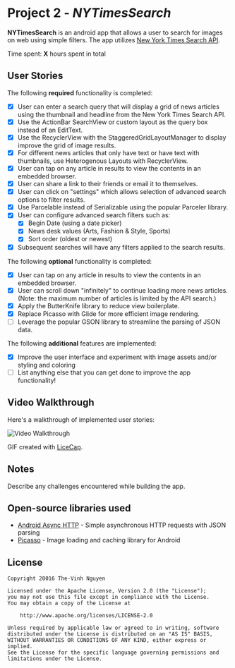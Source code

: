 # Project 2 - *NYTimesSearch*

**NYTimesSearch** is an android app that allows a user to search for images on web using simple filters. The app utilizes [New York Times Search API](http://developer.nytimes.com/docs/read/article_search_api_v2).

Time spent: **X** hours spent in total

## User Stories

The following **required** functionality is completed:

* [x] User can enter a search query that will display a grid of news articles using the thumbnail and headline from the New York Times Search API. 
* [x] Use the ActionBar SearchView or custom layout as the query box instead of an EditText.
* [x] Use the RecyclerView with the StaggeredGridLayoutManager to display improve the grid of image results.
* [x] For different news articles that only have text or have text with thumbnails, use Heterogenous Layouts with RecyclerView.
* [x] User can tap on any article in results to view the contents in an embedded browser.
* [x] User can share a link to their friends or email it to themselves.
* [x] User can click on "settings" which allows selection of advanced search options to filter results.
* [x] Use Parcelable instead of Serializable using the popular Parceler library. 
* [x] User can configure advanced search filters such as: 
  * [x] Begin Date (using a date picker)
  * [x] News desk values (Arts, Fashion & Style, Sports)
  * [x] Sort order (oldest or newest)
* [x] Subsequent searches will have any filters applied to the search results.	

The following **optional** functionality is completed:
* [x] User	can	tap	on	any	article	in	results	to	view	the	contents	in	an	embedded	browser.
* [x] User can scroll down "infinitely" to continue loading more news articles. (Note: the maximum number of articles is limited by the API search.)
* [x] Apply the ButterKnife library to reduce view boilerplate.
* [x] Replace Picasso with Glide for more efficient image rendering.
* [ ] Leverage the popular GSON library to streamline the parsing of JSON data.

The following **additional** features are implemented:

* [x] Improve the user interface and experiment with image assets and/or styling and coloring
* [ ] List anything else that you can get done to improve the app functionality!

## Video Walkthrough

Here's a walkthrough of implemented user stories:

![Video Walkthrough]([Imgur](http://i.imgur.com/S1TUMLP.gifv))

GIF created with [LiceCap](http://www.cockos.com/licecap/).

## Notes

Describe any challenges encountered while building the app.

## Open-source libraries used

- [Android Async HTTP](https://github.com/loopj/android-async-http) - Simple asynchronous HTTP requests with JSON parsing
- [Picasso](http://square.github.io/picasso/) - Image loading and caching library for Android

## License

    Copyright 20016 The-Vinh Nguyen

    Licensed under the Apache License, Version 2.0 (the "License");
    you may not use this file except in compliance with the License.
    You may obtain a copy of the License at

        http://www.apache.org/licenses/LICENSE-2.0

    Unless required by applicable law or agreed to in writing, software
    distributed under the License is distributed on an "AS IS" BASIS,
    WITHOUT WARRANTIES OR CONDITIONS OF ANY KIND, either express or implied.
    See the License for the specific language governing permissions and
    limitations under the License.
